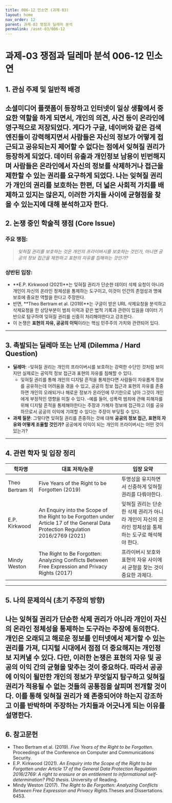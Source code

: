 ```yaml
---
title: 006-12 민소연 (과제-03)
layout: home
nav_order: 12
parent: 과제-03 쟁점과 딜레마 분석
permalink: /asmt-03/006-12
---
```


# 과제-03 쟁점과 딜레마 분석 006-12 민소연 

## 1. 관심 주제 및 일반적 배경

소셜미디어 플랫폼이 등장하고 인터넷이 일상 생활에서 중요한 역할을 하게 되면서, 개인의 의견, 사건 등이 온라인에 영구적으로 저장되었다. 게다가 구글, 네이버와 같은 검색 엔진들이 강력해지면서 사람들은 자신의 정보가 어떻게 접근되고 공유되는지 제어할 수 없다는 점에서 **잊혀질 권리**가 등장하게 되었다. 데이터 유출과 개인정보 남용이 빈번해지며 사람들은 온라인에서 자신의 정보를 삭제하거나 접근을 제한할 수 있는 권리를 요구하게 되었다. 나는 **잊혀질 권리**가 개인의 권리를 보호하는 한편, 더 넓은 사회적 가치를 배제하고 있지는 않은지, 이러한 가치들 사이에 균형점을 찾을 수 있는지에 대해 분석하고자 한다. 
---

## 2. 논쟁 중인 학술적 쟁점 (Core Issue)

### 주요 쟁점:  

> *잊혀질 권리를 보호하는 것은 개인의 프라이버시를 보호하는 것인가, 아니면 공공의 정보 접근을 제한하고 표현의 자유를 침해하는 것인가?*

### 상반된 입장:
- **E.P. Kirkwood (2021)**는 잊혀질 권리가 단순한 데이터 삭제 요청이 아니라 개인이 자신의 온라인 정체성을 통제하는 도구이고, 이것이 인간의 존엄성과 명예 보호에 중요한 역할을 한다고 주장한다. 
- 반면, **Theo Bertram et al. (2019)**는 구글이 받은 URL 삭제요청을 분석하고 삭제요청을 한 상당부분이 범죄 이력과 같은 법적 기록과 관련이 있음을 데이터 기반으로 탐구하여 잊혀질 권리를 신중히 처리해야한다고 강조한다.
- 이 논쟁은 **표현의 자유, 공공의 이익**이라는 핵심 민주주의 가치와 관련되어 있다.
---

## 3. 촉발되는 딜레마 또는 난제 (Dilemma / Hard Question)

- **딜레마**: 
  -잊혀질 권리는 개인의 프라이버시를 보호하는 강력한 수단인 것처럼 보이지만 실제로는 공익적 정보 접근과 표현의 자유를 침해할 수 있다.   
  - 잊혀질 권리를 통해 개인의 디지털 흔적을 통제한다면 사람들이 자유롭게 정보를 공유하는데 어려움을 겪을 수 있고, 공공의 정보 접근과 표현의 자유를 존중하면 개인의 오래되거나 해로운 정보가 온라인에 무기한으로 남아 그것이 개인에게 부정적인 영향을 미칠 수 있다. 
-예를 들어, 성폭력 범죄에 관해 피해자를 위해 디지털 흔적을 통제해야한다는 주장과 가해자 정보에 접근하고 이를 공유하므로서 공공의 이익에 기여할 수 있다는 주장이 부딪힐 수 있다. 
- **과제 질문**: 그렇다면 잊혀질 권리를 존중하는 것에 대해 **공공의 정보 접근, 표현의 자유와 어떻게 조율할 것인가?** 공공에게 이익이 되는 개인의 프라이버시는 어떤 것이 있는가?
---

## 4. 관련 학자 및 입장 정리

| 학자명             | 대표 저작/논문                                   | 입장 요약 |
|--------------------|---------------------------------------------------|-----------|
| Theo Bertram 외   | Five Years of the Right to be Forgotten (2019)                          | 투명성을 유지하면서 신중하게 잊혀질 권리를 다뤄야한다. |
| E.P. Kirkwood    | An Enquiry into the Scope of the Right to be Forgotten under Article 17 of the General Data Protection Regulation 2016/2769 (2021)                                | 잊혀질 권리는 단순한 삭제 권리가 아니라 개인이 자신의 온라인 정체성을 통제하는 도구로 해석해야 한다.  |
| Mindy Weston    | The Right to Be Forgotten: Analyzing Conflicts Between Free Expression and Privacy Rights (2017) | 프라이버시 보호와 표현의 자유 사이에서 균형을 찾는 것이 중요한 과제다. |
---

## 5. 나의 문제의식 (초기 주장의 방향)

나는 잊혀질 권리가 단순한 삭제 권리가 아니라 개인이 자신의 온라인 정체성을 통제하는 도구라는 주장에 동의한다. 개인은 오래되고 해로운 정보를 인터넷에서 제거할 수 있는 권리를 가져, 디지털 시대에서 점점 더 중요해지는 개인정보 지켜낼 수 있다. 다만, 이러한 논쟁은 표현의 자유 및 공공의 이익 간의 균형을 맞추는 것이 중요하다. 따라서 공공에 이익이 될만한 개인의 정보가 무엇일지 탐구하고 잊혀질 권리가 적용될 수 없는 것들의 공통점을 살피며 전개할 것이다. 이를 통해 잊혀질 권리가 왜 존중되어야 하는지 강조하고 이를 반박하며 주장하는 가치들과 어긋나게 되는 이유를 설명한다. 
---

## 6. 참고문헌

- Theo Bertram et al. (2019). *Five Years of the Right to be Forgotten*. Proceedings of the Conference on Computer and Communications Security.
- E.P. Kirkwood (2021). *An Enquiry into the Scope of the Right to be Forgotten under Article 17 of the General Data Protection Regulation 2016/2769: A right to erasure or an entitlement to informational self-determination? PhD thesis*. University of Reading.
- Mindy Weston (2017). *The Right to Be Forgotten: Analyzing Conflicts Between Free Expression and Privacy Rights*.Theses and Dissertations. 6453.
